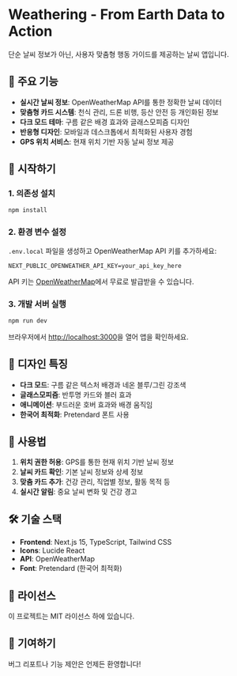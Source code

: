 # Weathering - From Earth Data to Action

단순 날씨 정보가 아닌, 사용자 맞춤형 행동 가이드를 제공하는 날씨 앱입니다.

## 🌟 주요 기능

- **실시간 날씨 정보**: OpenWeatherMap API를 통한 정확한 날씨 데이터
- **맞춤형 카드 시스템**: 천식 관리, 드론 비행, 등산 안전 등 개인화된 정보
- **다크 모드 테마**: 구름 같은 배경 효과와 글래스모피즘 디자인
- **반응형 디자인**: 모바일과 데스크톱에서 최적화된 사용자 경험
- **GPS 위치 서비스**: 현재 위치 기반 자동 날씨 정보 제공

## 🚀 시작하기

### 1. 의존성 설치

```bash
npm install
```

### 2. 환경 변수 설정

`.env.local` 파일을 생성하고 OpenWeatherMap API 키를 추가하세요:

```env
NEXT_PUBLIC_OPENWEATHER_API_KEY=your_api_key_here
```

API 키는 [OpenWeatherMap](https://openweathermap.org/api)에서 무료로 발급받을 수 있습니다.

### 3. 개발 서버 실행

```bash
npm run dev
```

브라우저에서 [http://localhost:3000](http://localhost:3000)을 열어 앱을 확인하세요.

## 🎨 디자인 특징

- **다크 모드**: 구름 같은 텍스처 배경과 네온 블루/그린 강조색
- **글래스모피즘**: 반투명 카드와 블러 효과
- **애니메이션**: 부드러운 호버 효과와 배경 움직임
- **한국어 최적화**: Pretendard 폰트 사용

## 📱 사용법

1. **위치 권한 허용**: GPS를 통한 현재 위치 기반 날씨 정보
2. **날씨 카드 확인**: 기본 날씨 정보와 상세 정보
3. **맞춤 카드 추가**: 건강 관리, 직업별 정보, 활동 목적 등
4. **실시간 알림**: 중요 날씨 변화 및 건강 경고

## 🛠️ 기술 스택

- **Frontend**: Next.js 15, TypeScript, Tailwind CSS
- **Icons**: Lucide React
- **API**: OpenWeatherMap
- **Font**: Pretendard (한국어 최적화)

## 📄 라이선스

이 프로젝트는 MIT 라이선스 하에 있습니다.

## 🤝 기여하기

버그 리포트나 기능 제안은 언제든 환영합니다!